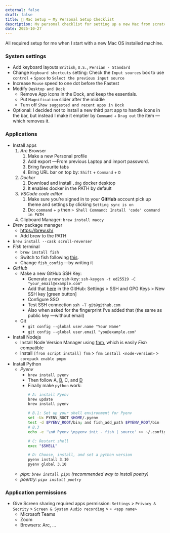 ```yaml
---
external: false
draft: false
title: 🍎 Mac Setup — My Personal Setup Checklist
description: My personal checklist for setting up a new Mac from scratch.
date: 2025-10-27
---
```


All required setup for me when I start with a new Mac OS installed machine.

### System settings

- Add keyboard layouts `British`, `U.S.`, `Persian - Standard`
- Change `Keyboard shortcuts` setting: Check the `Input sources` box to use `control` + `Space` to `Select the previous input source`
- Increase `Mouse` speed to one dot before the Fastest
- Modify `Desktop and Dock`
  - Remove App icons in the Dock, and keep the essentials.
  - Put `Magnification` slider after the middle
  - Turn off `Show suggested and recent apps in Dock`
- Optional: I decided not to install a new third part app to handle icons in the bar, but instead I make it emptier by `Command` + `Drag out` the item —which removes it.

### Applications

- Install apps
  1. _Arc_ Browser
     1. Make a new Personal profile
     2. Add export —From previous Laptop and import password.
     3. Bring favourite tabs
     4. Bring URL bar on top by: `Shift` + `Command` + `D`
  2. _Docker_
     1. Download and install `.dmg` docker desktop
     2. It enables docker in the PATH by default
  3. _VSCode code editor_
     1. Make sure you’re signed in to your **GitHub** account pick up theme and settings by clicking `Setting sync is on`
     2. Do: `command` + `p` then `> Shell Command: Install 'code' command in PATH`
  4. Clipboard Manager: `brew install maccy`
- _Brew_ package manager
  - https://brew.sh/
  - Add brew to the PATH
- `brew install --cask scroll-reverser`
- _Fish_ terminal
  - `brew install fish`
  - Switch to fish following [this](https://askubuntu.com/a/26440).
  - Change `fish_config` —by writing it
- _GitHub_
  - Make a new GitHub SSH Key:
    - Generate a new ssh-key: `ssh-keygen -t ed25519 -C "your_email@example.com"`
    - Add that [here](https://github.com/settings/keys) in the GitHub: Settings > SSH and GPG Keys > New SSH key [green button]
    - Configure SSO
    - Test SSH connection `ssh -T git@github.com`
    - Also when asked for the fingerprint I’ve added that (the same as public key —without email)
  - Git
    - `git config --global user.name "Your Name"`
    - `git config --global user.email "you@example.com"`
- Install Nodejs
  - Install Node Version Manager using [fnm](https://github.com/Schniz/fnm?tab=readme-ov-file), which is easily _Fish_ compatible
  - install `[from script install] fnm` > `fnm install <node-version>` > `corepack enable pnpm`
- Install Python
  - _Pyenv_
    - `brew install pyenv`
    - Then follow A, [B](https://github.com/pyenv/pyenv?tab=readme-ov-file#b-set-up-your-shell-environment-for-pyenv), C, and [D](https://github.com/pyenv/pyenv/wiki#suggested-build-environment)
    - Finally make `python` work:
      ```bash
      # A: install Pyenv
      brew update
      brew install pyenv

      # B.1: Set up your shell environment for Pyenv
      set -Ux PYENV_ROOT $HOME/.pyenv
      test -d $PYENV_ROOT/bin; and fish_add_path $PYENV_ROOT/bin
      # B.3
      echo -e '\n# Pyenv \npyenv init - fish | source' >> ~/.config/fish/config.fish

      # C: Restart shell
      exec "$SHELL"

      # D: Choose, install, and set a python version
      pyenv install 3.10
      pyenv global 3.10
      ```
  - _pipx: `brew install pipx` (recommended way to install poetry)_
  - _poertry: `pipx install poetry`_

### Application permissions

- Give Screen sharing required apps permission: `Settings` > `Privacy & Secrity` > `Screen & System Audio recording` > `+ <app name>`
  - Microsoft Teams
  - Zoom
  - Browsers: Arc, …
